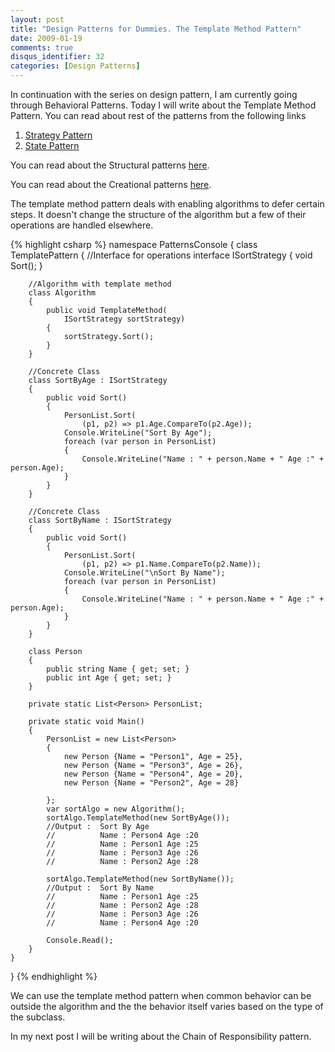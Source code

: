 ```yaml
---
layout: post
title: "Design Patterns for Dummies. The Template Method Pattern"
date: 2009-01-19
comments: true
disqus_identifier: 32
categories: [Design Patterns]
---
```

In continuation with the series on design pattern, I am currently going
through Behavioral Patterns. Today I will write about the Template
Method Pattern. You can read about rest of the patterns from the
following links

1.  [Strategy
    Pattern](/2009/01/12/Design-Patterns-for-Dummies.-The-Strategy-Pattern/)
2.  [State
    Pattern](/2009/01/15/Design-Patterns-for-Dummies.-The-State-Pattern/)

You can read about the Structural patterns
[here](/2008/12/15/Structural-Design-Patterns/).

You can read about the Creational patterns
[here](/2009/01/12/Creational-Design-Patterns/).

The template method pattern deals with enabling algorithms to defer
certain steps. It doesn't change the structure of the algorithm but a
few of their operations are handled elsewhere.

{% highlight csharp %}
namespace PatternsConsole
{
    class TemplatePattern
    {
        //Interface for operations
        interface ISortStrategy
        {
            void Sort();
        }

        //Algorithm with template method
        class Algorithm
        {
            public void TemplateMethod(
                ISortStrategy sortStrategy)
            {
                sortStrategy.Sort();
            }
        }

        //Concrete Class
        class SortByAge : ISortStrategy
        {
            public void Sort()
            {
                PersonList.Sort(
                    (p1, p2) => p1.Age.CompareTo(p2.Age));
                Console.WriteLine("Sort By Age");
                foreach (var person in PersonList)
                {
                    Console.WriteLine("Name : " + person.Name + " Age :" + person.Age);
                }
            }
        }

        //Concrete Class
        class SortByName : ISortStrategy
        {
            public void Sort()
            {
                PersonList.Sort(
                    (p1, p2) => p1.Name.CompareTo(p2.Name));
                Console.WriteLine("\nSort By Name");
                foreach (var person in PersonList)
                {
                    Console.WriteLine("Name : " + person.Name + " Age :" + person.Age);
                }
            }
        }

        class Person
        {
            public string Name { get; set; }
            public int Age { get; set; }
        }

        private static List<Person> PersonList;

        private static void Main()
        {
            PersonList = new List<Person>
            {
                new Person {Name = "Person1", Age = 25},
                new Person {Name = "Person3", Age = 26},
                new Person {Name = "Person4", Age = 20},
                new Person {Name = "Person2", Age = 28}

            };
            var sortAlgo = new Algorithm();
            sortAlgo.TemplateMethod(new SortByAge());
            //Output :  Sort By Age
            //          Name : Person4 Age :20
            //          Name : Person1 Age :25
            //          Name : Person3 Age :26
            //          Name : Person2 Age :28

            sortAlgo.TemplateMethod(new SortByName());
            //Output :  Sort By Name
            //          Name : Person1 Age :25
            //          Name : Person2 Age :28
            //          Name : Person3 Age :26
            //          Name : Person4 Age :20

            Console.Read();
        }
    }
}
{% endhighlight %}

We can use the template method pattern when common behavior can be
outside the algorithm and the the behavior itself varies based on the
type of the subclass.

In my next post I will be writing about the Chain of Responsibility
pattern.

